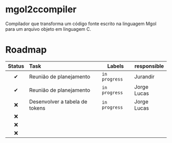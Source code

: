 # mgol2ccompiler
Compilador que transforma um código fonte escrito na linguagem Mgol para um arquivo objeto em linguagem C.



# Roadmap

| Status | Task | Labels | responsible |
| :---: | :--- | --- | --- |
| ✔ | Reunião de planejamento |`in progress`| Jurandir|
| ✔ | Reunião de planejamento |`in progress`| Jorge Lucas|
| ❌ | Desenvolver a tabela de tokens |`in progress`| Jorge Lucas|
| ❌ | | | |
| ❌ | | | |
| ❌ | | | |
